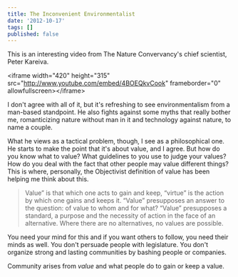 ```yaml
---
title: The Inconvenient Environmentalist
date: '2012-10-17'
tags: []
published: false
---
```


This is an interesting video from The Nature Convervancy's chief scientist, Peter Kareiva.

&lt;iframe width="420" height="315" src="http://www.youtube.com/embed/4BOEQkvCook" frameborder="0" allowfullscreen&gt;&lt;/iframe&gt;

I don't agree with all of it, but it's refreshing to see environmentalism from a man-based standpoint. He also fights against some myths that really bother me, romanticizing nature without man in it and technology against nature, to name a couple.

What he views as a tactical problem, though, I see as a philosophical one. He starts to make the point that it's about value, and I agree. But how do you know what to value? What guidelines to you use to judge your values? How do you deal with the fact that other people may value different things? This is where, personally, the Objectivist definition of value has been helping me think about this.
<blockquote>Value” is that which one acts to gain and keep, “virtue” is the action by which one gains and keeps it. “Value” presupposes an answer to the question: of value to whom and for what? “Value” presupposes a standard, a purpose and the necessity of action in the face of an alternative. Where there are no alternatives, no values are possible.</blockquote>
You need your mind for this and if you want others to follow, you need their minds as well. You don't persuade people with legislature. You don't organize strong and lasting communities by bashing people or companies.

Community arises from *value* and what people do to gain or keep a value.
